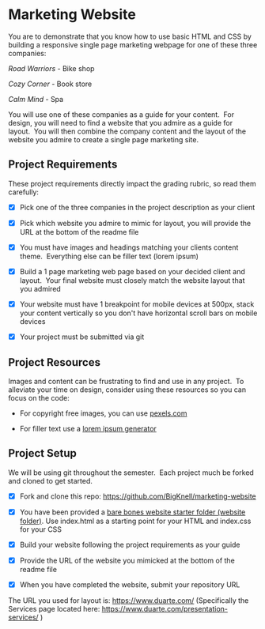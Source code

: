 # Marketing Website

You are to demonstrate that you know how to use basic HTML and CSS by building a responsive single page marketing webpage for one of these three companies:

*Road Warriors* - Bike shop

*Cozy Corner* - Book store

*Calm Mind* - Spa

You will use one of these companies as a guide for your content.  For design, you will need to find a website that you admire as a guide for layout.  You will then combine the company content and the layout of the website you admire to create a single page marketing site.

## Project Requirements

These project requirements directly impact the grading rubric, so read them carefully:

- [x] Pick one of the three companies in the project description as your client

- [x] Pick which website you admire to mimic for layout, you will provide the URL at the bottom of the readme file

- [x] You must have images and headings matching your clients content theme.  Everything else can be filler text (lorem ipsum)

- [x] Build a 1 page marketing web page based on your decided client and layout.  Your final website must closely match the website layout that you admired

- [x] Your website must have 1 breakpoint for mobile devices at 500px, stack your content vertically so you don't have horizontal scroll bars on mobile devices

- [x] Your project must be submitted via git

## Project Resources

Images and content can be frustrating to find and use in any project.  To alleviate your time on design, consider using these resources so you can focus on the code:

- For copyright free images, you can use [pexels.com](https://www.pexels.com/)

- For filler text use a [lorem ipsum generator](https://www.lipsum.com/)

## Project Setup

We will be using git throughout the semester.  Each project much be forked and cloned to get started.  

- [x] Fork and clone this repo: https://github.com/BigKnell/marketing-website

- [x] You have been provided a [bare bones website starter folder (website folder)](website).  Use index.html as a starting point for your HTML and index.css for your CSS

- [x] Build your website following the project requirements as your guide

- [x] Provide the URL of the website you mimicked at the bottom of the readme file

- [x] When you have completed the website, submit your repository URL

The URL you used for layout is: https://www.duarte.com/ (Specifically the Services page located here: https://www.duarte.com/presentation-services/ )